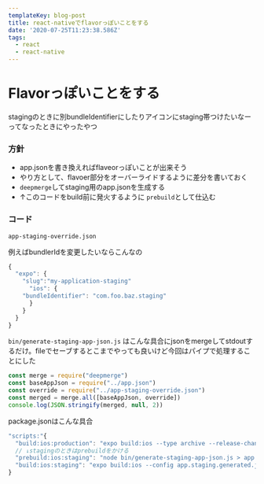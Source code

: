 ```yaml
---
templateKey: blog-post
title: react-nativeでflavorっぽいことをする
date: '2020-07-25T11:23:38.586Z'
tags:
  - react
  - react-native
---
```


# Flavorっぽいことをする

stagingのときに別bundleIdentifierにしたりアイコンにstaging帯つけたいなーってなったときにやったやつ

### 方針

- app.jsonを書き換えればflaveorっぽいことが出来そう
- やり方として、flavoer部分をオーバーライドするように差分を書いておく
- `deepmerge`してstaging用のapp.jsonを生成する
- ↑このコードをbuild前に発火するように `prebuild`として仕込む

### コード

`app-staging-override.json`

例えばbundlerIdを変更したいならこんなの

```jsx
{
  "expo": {
    "slug":"my-application-staging"
      "ios": {
	"bundleIdentifier": "com.foo.baz.staging"
      }
    }
  }
}
```

`bin/generate-staging-app-json.js` はこんな具合にjsonをmergeしてstdoutするだけ。fileでセーブするとこまでやっても良いけど今回はパイプで処理することにした

```jsx
const merge = require("deepmerge")
const baseAppJson = require("../app.json")
const override = require("../app-staging-override.json")
const merged = merge.all([baseAppJson, override])
console.log(JSON.stringify(merged, null, 2))
```

package.jsonはこんな具合

```jsx
"scripts:"{
  "build:ios:production": "expo build:ios --type archive --release-channel=YOUR_PRODUCTION_CHANNEL"
  // ↓stagingのときはprebuildをかける
  "prebuild:ios:staging": "node bin/generate-staging-app-json.js > app.staging.generated.json",
  "build:ios:staging": "expo build:ios --config app.staging.generated.json --type archive --release-channel=YOUR_STAGING_CHANNEL "
}
```

